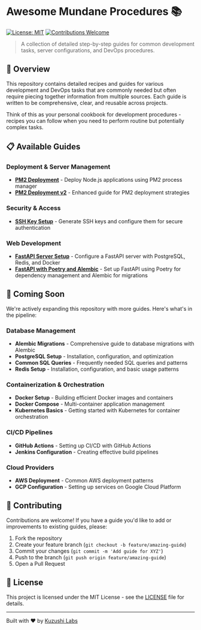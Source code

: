 # Awesome Mundane Procedures 📚

[![License: MIT](https://img.shields.io/badge/License-MIT-yellow.svg)](https://opensource.org/licenses/MIT)
[![Contributions Welcome](https://img.shields.io/badge/contributions-welcome-brightgreen.svg?style=flat)](https://github.com/arunanksharan/awesome-mundane-procedures/issues)

> A collection of detailed step-by-step guides for common development tasks, server configurations, and DevOps procedures.

## 🌟 Overview

This repository contains detailed recipes and guides for various development and DevOps tasks that are commonly needed but often require piecing together information from multiple sources. Each guide is written to be comprehensive, clear, and reusable across projects.

Think of this as your personal cookbook for development procedures - recipes you can follow when you need to perform routine but potentially complex tasks.

## 📋 Available Guides

### Deployment & Server Management

- **[PM2 Deployment](./pm2-deploy.md)** - Deploy Node.js applications using PM2 process manager
- **[PM2 Deployment v2](./pm2-deploy-v2.md)** - Enhanced guide for PM2 deployment strategies

### Security & Access

- **[SSH Key Setup](./ssh-keygen.md)** - Generate SSH keys and configure them for secure authentication

### Web Development

- **[FastAPI Server Setup](./fastapi-server.md)** - Configure a FastAPI server with PostgreSQL, Redis, and Docker
- **[FastAPI with Poetry and Alembic](./fastapi-poetry-alembic.md)** - Set up FastAPI using Poetry for dependency management and Alembic for migrations

## 🚀 Coming Soon

We're actively expanding this repository with more guides. Here's what's in the pipeline:

### Database Management

- **Alembic Migrations** - Comprehensive guide to database migrations with Alembic
- **PostgreSQL Setup** - Installation, configuration, and optimization
- **Common SQL Queries** - Frequently needed SQL queries and patterns
- **Redis Setup** - Installation, configuration, and basic usage patterns

### Containerization & Orchestration

- **Docker Setup** - Building efficient Docker images and containers
- **Docker Compose** - Multi-container application management
- **Kubernetes Basics** - Getting started with Kubernetes for container orchestration

### CI/CD Pipelines

- **GitHub Actions** - Setting up CI/CD with GitHub Actions
- **Jenkins Configuration** - Creating effective build pipelines

### Cloud Providers

- **AWS Deployment** - Common AWS deployment patterns
- **GCP Configuration** - Setting up services on Google Cloud Platform

## 🤝 Contributing

Contributions are welcome! If you have a guide you'd like to add or improvements to existing guides, please:

1. Fork the repository
2. Create your feature branch (`git checkout -b feature/amazing-guide`)
3. Commit your changes (`git commit -m 'Add guide for XYZ'`)
4. Push to the branch (`git push origin feature/amazing-guide`)
5. Open a Pull Request

## 📜 License

This project is licensed under the MIT License - see the [LICENSE](LICENSE) file for details.

---

Built with ❤️ by [Kuzushi Labs](https://github.com/arunanksharan)
